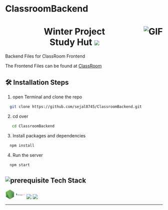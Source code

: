 <h1> ClassroomBackend </h1>
<h1 align="center" border-left="5px">
    <img align="right" alt="GIF" height="60px" src="https://media.giphy.com/media/du3J3cXyzhj75IOgvA/giphy.gif" />
    Winter Project
  <br>
  Study Hut <img src="https://media.giphy.com/media/9S3FMee8gGGRBhZsA7/giphy.gif" width="36px">
</h1>

Backend Files for ClassRoom Frontend 

The Frontend Files can be found at [ClassRoom](https://github.com/parulsurana/Classroom)


## 🛠️ Installation Steps

  1. open Terminal and clone the repo

```bash
  git clone https://github.com/sejal8745/ClassroomBackend.git
```
 2. cd over 
 
```bash
   cd ClassroomBackend
```
  3. Install packages and dependencies

```bash
  npm install

 ```
  4. Run the server

```bash
  npm start
```

## <img src="https://media.giphy.com/media/5ndklThG9vUUdTmgMn/giphy.gif" alt="prerequisite" width="38px" > Tech Stack
<code><img height="30" src="https://raw.githubusercontent.com/github/explore/80688e429a7d4ef2fca1e82350fe8e3517d3494d/topics/nodejs/nodejs.png"></code>
<code><img width="30" src="https://raw.githubusercontent.com/github/explore/80688e429a7d4ef2fca1e82350fe8e3517d3494d/topics/mongodb/mongodb.png"></code>
<code><img height="30" src="https://ih1.redbubble.net/image.489553241.2202/st,small,507x507-pad,600x600,f8f8f8.u1.jpg"></code>
<code><img height="30" src="https://cdn.worldvectorlogo.com/logos/nodemon.svg"></code>







<hr>


